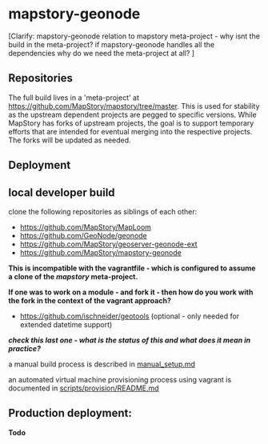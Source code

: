 
mapstory-geonode
================

[Clarify: mapstory-geonode relation to mapstory meta-project - why isnt the build in the meta-project? if mapstory-geonode handles all the dependencies why do we need the meta-project at all? ]

Repositories
------------

The full build lives in a 'meta-project' at https://github.com/MapStory/mapstory/tree/master. This is used for stability as the upstream dependent projects are pegged to specific versions. While MapStory has forks of upstream projects, the goal is to support temporary efforts that are intended for eventual merging into the respective projects. The forks will be updated as needed.

Deployment
----------

## local developer build

clone the following repositories as siblings of each other:
* https://github.com/MapStory/MapLoom
* https://github.com/GeoNode/geonode
* https://github.com/MapStory/geoserver-geonode-ext
* https://github.com/MapStory/mapstory-geonode

**This is incompatible with the vagrantfile - which is configured to assume a clone of the *mapstory* meta-project.**

**If one was to work on a module - and fork it - then how do you work with the fork in the context of the vagrant approach?**

* https://github.com/ischneider/geotools (optional - only needed for extended datetime support)

**_check this last one - what is the status of this and what does it mean in practice?_**

a manual build process is described in [manual_setup.md](manual_setup.md)

an automated virtual machine provisioning process using vagrant is documented in [scripts/provision/README.md](scripts/provision/README.md)

## Production deployment: 
**Todo**

